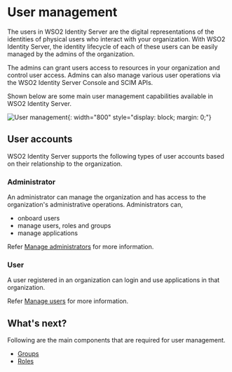 # User management

The users in WSO2 Identity Server are the digital representations of the identities of physical users who interact with your
organization. With WSO2 Identity Server, the identity lifecycle of each of these users can be easily managed by the admins of the
organization.

The admins can grant users access to resources in your organization and control user access. Admins can also manage various user operations via the WSO2 Identity Server Console and SCIM APIs.

Shown below are some main user management capabilities available in WSO2 Identity Server.

![User management]({{base_path}}/assets/img/guides/users/user-management-overview.png){: width="800" style="display: block; margin: 0;"}

## User accounts

WSO2 Identity Server supports the following types of user accounts based on their relationship to the organization.

### Administrator

An administrator can manage the organization and has access to the organization's administrative operations. Administrators can,

* onboard users
* manage users, roles and groups
* manage applications

Refer [Manage administrators]({{base_path}}/guides/users/manage-administrators/) for more information.

### User

A user registered in an organization can login and use applications in that organization.

Refer [Manage users]({{base_path}}/guides/users/manage-users/) for more information.

## What's next?

Following are the main components that are required for user management.

- [Groups]({{base_path}}/guides/users/manage-groups/)
- [Roles]({{base_path}}/references/user-management/user-roles/)
